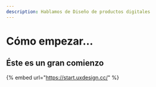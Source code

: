 ```yaml
---
description: Hablamos de Diseño de productos digitales
---
```


# Cómo empezar…

## Éste es un gran comienzo

{% embed url="https://start.uxdesign.cc/" %}





